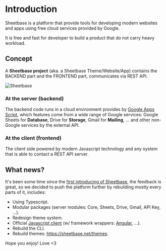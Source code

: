 # Introduction

Sheetbase is a platform that provide tools for developing modern websites and apps using free cloud services provided by Google.

It is free and fast for developer to build a product that do not carry heavy workload.

## Concept

A **Sheetbase project** (aka. a Sheetbase Theme/Website/App) contains the BACKEND part and the FRONTEND part, communicates via REST API.

![Sheetbase](https://sheetbase.net/assets/images/explain.png "https://sheetbase.net")

### At the server (backend)

The backend code runs in a cloud environment provides by [Google Apps Script](https://developers.google.com/apps-script/), which features come from a wide range of Google services: Google Sheets for **Database**, Drive for **Storage**, Gmail for **Mailing**, ... and other non-Google services by the external API.

### At the client (frontend)

The client side powered by modern Javascript technology and any system that is able to contact a REST API server.

## What news?

It's been some time since the [first introducing of Sheetbase](https://medium.com/@lamnhan/introducing-sheetbase-a-new-way-to-build-websites-and-apps-c6a6bccb6254), the feedback is great, so we decided to push the platform further by rebuilding mostly every parts of it, includes:

- Using Typescript.
- Modular packages (server modules: Core, Sheets, Drive, Gmail, API Key, ...).
- Redesign theme system.
- Official [Javascript client](https://github.com/sheetbase/client) (w/ framework wrappers: [Angular](https://github.com/sheetbase/angular), ...).
- Rebuild the CLI.
- Rebuild themes: <https://sheetbase.net/themes>.

Hope you enjoy! Love <3